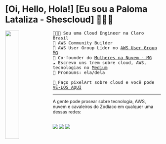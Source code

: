 # [Oi, Hello, Hola!] [Eu sou a Paloma Lataliza - Shescloud]  👋👋👋 
<a href="beacons.ai/shescloud_"><img align="left" width="30%" src="https://images-dir.s3.us-west-2.amazonaws.com/paloma-2.png"></a>
<samp>
👩🏼‍💻 Sou uma Cloud Engineer na Claro Brasil
<br>
🚀 AWS Community Builder
<br>
🚀 AWS User Group Líder no <a href="https://www.meetup.com/pt-BR/awsusergroupmg/"> AWS User Group MG </a>
<br>
🌺 Co-founder do <a href="https://www.linkedin.com/company/mulheres-na-nuvem-mg"> Mulheres na Nuvem - MG </a>
<br>
☁️ Escrevo uns trem sobre cloud, AWS, tecnologias no <a href="https://medium.com/@shescloud_"> Medium </a>
<br>
💖 Pronouns: ela/dela
<br>
<br>
👾 Faço pixelArt sobre cloud e você pode <a href="https://www.shescloud.me"> VÊ-LOS AQUI </a>
<br>
</samp>

<hr>
<div>
  A gente pode prosear sobre tecnologia, AWS, nuvem e cavaleiros do Zodíaco em qualquer uma dessas redes: 
<br><br>
  
  <a href="https://instagram.com/shescloud_" target="_blank"><img src="https://img.shields.io/badge/-Instagram-%23E4405F?style=for-the-badge&logo=instagram&logoColor=white" target="_blank"></a>
  <a href="https://www.linkedin.com/in/palomalataliza" target="_blank"><img src="https://img.shields.io/badge/-LinkedIn-%230077B5?style=for-the-badge&logo=linkedin&logoColor=white" target="_blank"></a>     <a href="https://twitter.com/shescloud_" target="_blank"><img src="https://img.shields.io/badge/Twitter-1DA1F2?style=for-the-badge&logo=twitter&logoColor=white" target="_blank"></a>  
 
  
</div>
